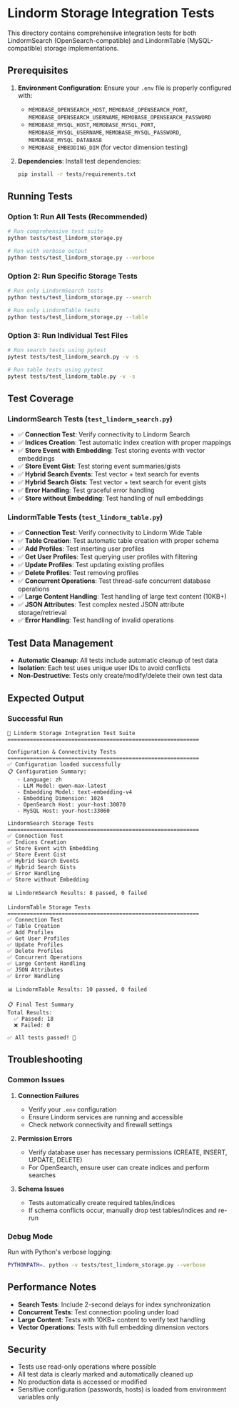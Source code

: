 # Lindorm Storage Integration Tests

This directory contains comprehensive integration tests for both LindormSearch (OpenSearch-compatible) and LindormTable (MySQL-compatible) storage implementations.

## Prerequisites

1. **Environment Configuration**: Ensure your `.env` file is properly configured with:
   - `MEMOBASE_OPENSEARCH_HOST`, `MEMOBASE_OPENSEARCH_PORT`, `MEMOBASE_OPENSEARCH_USERNAME`, `MEMOBASE_OPENSEARCH_PASSWORD`
   - `MEMOBASE_MYSQL_HOST`, `MEMOBASE_MYSQL_PORT`, `MEMOBASE_MYSQL_USERNAME`, `MEMOBASE_MYSQL_PASSWORD`, `MEMOBASE_MYSQL_DATABASE`
   - `MEMOBASE_EMBEDDING_DIM` (for vector dimension testing)

2. **Dependencies**: Install test dependencies:
   ```bash
   pip install -r tests/requirements.txt
   ```

## Running Tests

### Option 1: Run All Tests (Recommended)
```bash
# Run comprehensive test suite
python tests/test_lindorm_storage.py

# Run with verbose output
python tests/test_lindorm_storage.py --verbose
```

### Option 2: Run Specific Storage Tests
```bash
# Run only LindormSearch tests
python tests/test_lindorm_storage.py --search

# Run only LindormTable tests  
python tests/test_lindorm_storage.py --table
```

### Option 3: Run Individual Test Files
```bash
# Run search tests using pytest
pytest tests/test_lindorm_search.py -v -s

# Run table tests using pytest
pytest tests/test_lindorm_table.py -v -s
```

## Test Coverage

### LindormSearch Tests (`test_lindorm_search.py`)
- ✅ **Connection Test**: Verify connectivity to Lindorm Search
- ✅ **Indices Creation**: Test automatic index creation with proper mappings
- ✅ **Store Event with Embedding**: Test storing events with vector embeddings
- ✅ **Store Event Gist**: Test storing event summaries/gists
- ✅ **Hybrid Search Events**: Test vector + text search for events
- ✅ **Hybrid Search Gists**: Test vector + text search for event gists
- ✅ **Error Handling**: Test graceful error handling
- ✅ **Store without Embedding**: Test handling of null embeddings

### LindormTable Tests (`test_lindorm_table.py`)
- ✅ **Connection Test**: Verify connectivity to Lindorm Wide Table
- ✅ **Table Creation**: Test automatic table creation with proper schema
- ✅ **Add Profiles**: Test inserting user profiles
- ✅ **Get User Profiles**: Test querying user profiles with filtering
- ✅ **Update Profiles**: Test updating existing profiles
- ✅ **Delete Profiles**: Test removing profiles
- ✅ **Concurrent Operations**: Test thread-safe concurrent database operations
- ✅ **Large Content Handling**: Test handling of large text content (10KB+)
- ✅ **JSON Attributes**: Test complex nested JSON attribute storage/retrieval
- ✅ **Error Handling**: Test handling of invalid operations

## Test Data Management

- **Automatic Cleanup**: All tests include automatic cleanup of test data
- **Isolation**: Each test uses unique user IDs to avoid conflicts
- **Non-Destructive**: Tests only create/modify/delete their own test data

## Expected Output

### Successful Run
```
🚀 Lindorm Storage Integration Test Suite
============================================================

Configuration & Connectivity Tests
============================================================
✅ Configuration loaded successfully
📋 Configuration Summary:
   - Language: zh
   - LLM Model: qwen-max-latest
   - Embedding Model: text-embedding-v4
   - Embedding Dimension: 1024
   - OpenSearch Host: your-host:30070
   - MySQL Host: your-host:33060

LindormSearch Storage Tests
============================================================
✅ Connection Test
✅ Indices Creation
✅ Store Event with Embedding
✅ Store Event Gist
✅ Hybrid Search Events
✅ Hybrid Search Gists
✅ Error Handling
✅ Store without Embedding

📊 LindormSearch Results: 8 passed, 0 failed

LindormTable Storage Tests
============================================================
✅ Connection Test
✅ Table Creation
✅ Add Profiles
✅ Get User Profiles
✅ Update Profiles
✅ Delete Profiles
✅ Concurrent Operations
✅ Large Content Handling
✅ JSON Attributes
✅ Error Handling

📊 LindormTable Results: 10 passed, 0 failed

📋 Final Test Summary
Total Results:
  ✅ Passed: 18
  ❌ Failed: 0

✅ All tests passed! 🎉
```

## Troubleshooting

### Common Issues

1. **Connection Failures**
   - Verify your `.env` configuration
   - Ensure Lindorm services are running and accessible
   - Check network connectivity and firewall settings

2. **Permission Errors**
   - Verify database user has necessary permissions (CREATE, INSERT, UPDATE, DELETE)
   - For OpenSearch, ensure user can create indices and perform searches

3. **Schema Issues**
   - Tests automatically create required tables/indices
   - If schema conflicts occur, manually drop test tables/indices and re-run

### Debug Mode
Run with Python's verbose logging:
```bash
PYTHONPATH=. python -v tests/test_lindorm_storage.py --verbose
```

## Performance Notes

- **Search Tests**: Include 2-second delays for index synchronization
- **Concurrent Tests**: Test connection pooling under load
- **Large Content**: Tests with 10KB+ content to verify text handling
- **Vector Operations**: Tests with full embedding dimension vectors

## Security

- Tests use read-only operations where possible
- All test data is clearly marked and automatically cleaned up
- No production data is accessed or modified
- Sensitive configuration (passwords, hosts) is loaded from environment variables only